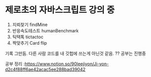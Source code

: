 # 제로초의 자바스크립트 강의 중
1. 지뢰찾기 findMine 
2. 반응속도테스트 humanBenchmark
3. 틱택톡 tictactoc 
4. 짝맞추기 Card flip

기록 그만둠. 다른 사람 코드를 내 깃헙에 쓰는게 아닌것 같음. ?? 
공부는 진행중 

공부 정리 :https://www.notion.so/90leejiyon/Ji-yon-d2c4f88ff6ae42acac5ee288bad39042
